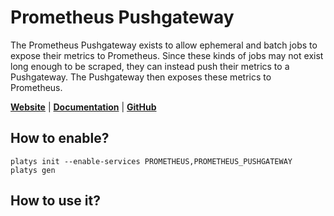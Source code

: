 # Prometheus Pushgateway

The Prometheus Pushgateway exists to allow ephemeral and batch jobs to expose their metrics to Prometheus. Since these kinds of jobs may not exist long enough to be scraped, they can instead push their metrics to a Pushgateway. The Pushgateway then exposes these metrics to Prometheus.

**[Website](https://prometheus.io/)** | **[Documentation](https://github.com/prometheus/pushgateway)** | **[GitHub](https://github.com/prometheus/pushgateway)**

## How to enable?

```
platys init --enable-services PROMETHEUS,PROMETHEUS_PUSHGATEWAY	
platys gen
```

## How to use it?
